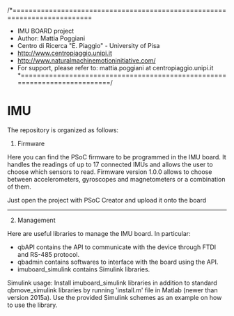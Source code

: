 /*==========================================================================
* IMU BOARD project
* Author: Mattia Poggiani
* Centro di Ricerca "E. Piaggio" - University of Pisa
* http://www.centropiaggio.unipi.it
* http://www.naturalmachinemotioninitiative.com/
* For support, please refer to: mattia.poggiani at centropiaggio.unipi.it
*==========================================================================/

IMU
===============
The repository is organized as follows:

1) Firmware

Here you can find the PSoC firmware to be programmed in the IMU board.
It handles the readings of up to 17 connected IMUs and allows the user to choose 
which sensors to read.
Firmware version 1.0.0 allows to choose between accelerometers, gyroscopes and 
magnetometers or a combination of them.

Just open the project with PSoC Creator and upload it onto the board


-------------------------------------------------------------------------------------
2) Management

Here are useful libraries to manage the IMU board.
In particular:
- qbAPI contains the API to communicate with the device through FTDI and RS-485 protocol.
- qbadmin contains softwares to interface with the board using the API.
- imuboard_simulink contains Simulink libraries.

Simulink usage:
Install imuboard_simulink libraries in addition to standard qbmove_simulink libraries 
by running 'install.m' file in Matlab (newer than version 2015a).
Use the provided Simulink schemes as an example on how to use the library.